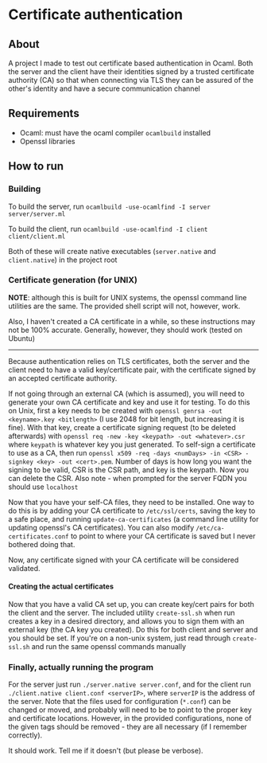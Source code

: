 # Certificate authentication

## About

A project I made to test out certificate based authentication in Ocaml. Both the server and the client have their identities signed by a trusted certificate authority (CA) so that when connecting via TLS they can be assured of the other's identity and have a secure communication channel

## Requirements

 - Ocaml: must have the ocaml compiler ```ocamlbuild``` installed
 - Openssl libraries

## How to run

### Building

To build the server, run ```ocamlbuild -use-ocamlfind -I server server/server.ml```

To build the client, run ```ocamlbuild -use-ocamlfind -I client client/client.ml```

Both of these will create native executables (```server.native``` and ```client.native```) in the project root

### Certificate generation (for UNIX)

**NOTE**: although this is built for UNIX systems, the openssl command line utilities are the same. The provided shell script will not, however, work.

Also, I haven't created a CA certificate in a while, so these instructions may not be 100% accurate. Generally, however, they should work (tested on Ubuntu)

------------------

Because authentication relies on TLS certificates, both the server and the client need to have a valid key/certificate pair, with the certificate signed by an accepted certificate authority.

If not going through an external CA (which is assumed), you will need to generate your own CA certificate and key and use it for testing.  To do this on Unix, first a key needs to be created with ```openssl genrsa -out <keyname>.key <bitlength>``` (I use 2048 for bit length, but increasing it is fine). With that key, create a certificate signing request (to be deleted afterwards) with ```openssl req -new -key <keypath> -out <whatever>.csr``` where ```keypath``` is whatever key you just generated. To self-sign a certificate to use as a CA, then run ```openssl x509 -req -days <numDays> -in <CSR> -signkey <key> -out <cert>.pem```.  Number of days is how long you want the signing to be valid, CSR is the CSR path, and key is the keypath. Now you can delete the CSR. Also note - when prompted for the server FQDN you should use ```localhost```

Now that you have your self-CA files, they need to be installed. One way to do this is by adding your CA certificate to ```/etc/ssl/certs```, saving the key to a safe place, and running ```update-ca-certificates``` (a command line utility for updating openssl's CA certificates). You can also modify ```/etc/ca-certificates.conf``` to point to where your CA certificate is saved but I never bothered doing that.

Now, any certificate signed with your CA certificate will be considered validated.

#### Creating the actual certificates

Now that you have a valid CA set up, you can create key/cert pairs for both the client and the server. The included utility ```create-ssl.sh``` when run creates a key in a desired directory, and allows you to sign them with an external key (the CA key you created). Do this for both client and server and you should be set. If you're on a non-unix system, just read through ```create-ssl.sh``` and run the same openssl commands manually

### Finally, actually running the program

For the server just run ```./server.native server.conf```, and for the client run ```./client.native client.conf <serverIP>```, where ```serverIP``` is the address of the server.  Note that the files used for configuration (```*.conf```) can be changed or moved, and probably will need to be to point to the proper key and certificate locations. However, in the provided configurations, none of the given tags should be removed - they are all necessary (if I remember correctly).

It should work. Tell me if it doesn't (but please be verbose).

